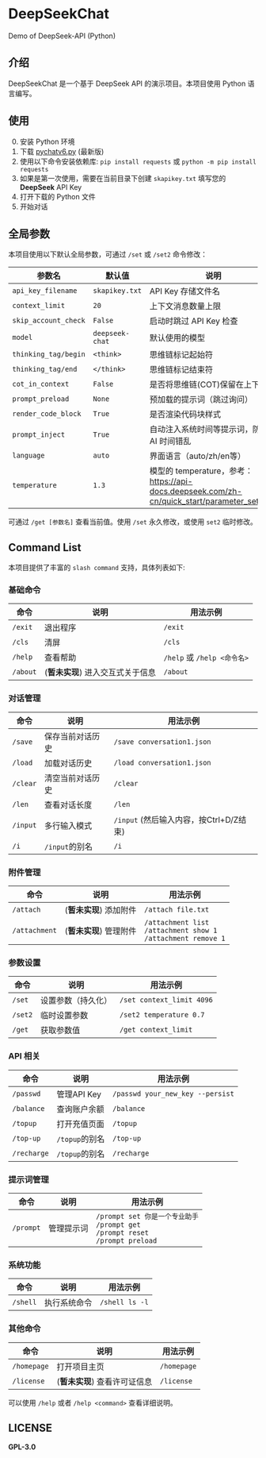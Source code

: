 # DeepSeekChat

Demo of DeepSeek-API (Python)

## 介绍

DeepSeekChat 是一个基于 DeepSeek API 的演示项目。本项目使用 Python 语言编写。

## 使用

0. 安装 Python 环境
1. 下载 [pychatv6.py](./pychatv6.py) (最新版)
2. 使用以下命令安装依赖库: `pip install requests` 或 `python -m pip install requests`
3. 如果是第一次使用，需要在当前目录下创建 `skapikey.txt` 填写您的 **DeepSeek** API Key
4. 打开下载的 Python 文件
5. 开始对话

## 全局参数

本项目使用以下默认全局参数，可通过 `/set` 或 `/set2` 命令修改：

| 参数名 | 默认值 | 说明 |
|--------|--------|------|
| `api_key_filename` | `skapikey.txt` | API Key 存储文件名 |
| `context_limit` | `20` | 上下文消息数量上限 |
| `skip_account_check` | `False` | 启动时跳过 API Key 检查 |
| `model` | `deepseek-chat` | 默认使用的模型 |
| `thinking_tag/begin` | `<think>` | 思维链标记起始符 |
| `thinking_tag/end` | `</think>` | 思维链标记结束符 |
| `cot_in_context` | `False` | 是否将思维链(COT)保留在上下文中 |
| `prompt_preload` | `None` | 预加载的提示词（跳过询问） |
| `render_code_block` | `True` | 是否渲染代码块样式 |
| `prompt_inject` | `True` | 自动注入系统时间等提示词，防止 AI 时间错乱 |
| `language` | `auto` | 界面语言（auto/zh/en等） |
| `temperature` | `1.3` | 模型的 temperature，参考： https://api-docs.deepseek.com/zh-cn/quick_start/parameter_settings |

可通过 `/get [参数名]` 查看当前值。使用 `/set` 永久修改，或使用 `set2` 临时修改。

## Command List

本项目提供了丰富的 `slash command` 支持，具体列表如下:

### 基础命令
| 命令 | 说明 | 用法示例 |
|------|------|----------|
| `/exit` | 退出程序 | `/exit` |
| `/cls` | 清屏 | `/cls` |
| `/help` | 查看帮助 | `/help` 或 `/help <命令名>` |
| `/about` | (**暂未实现**) 进入交互式关于信息 | `/about` |

### 对话管理
| 命令 | 说明 | 用法示例 |
|------|------|----------|
| `/save` | 保存当前对话历史 | `/save conversation1.json` |
| `/load` | 加载对话历史 | `/load conversation1.json` |
| `/clear` | 清空当前对话历史 | `/clear` |
| `/len` | 查看对话长度 | `/len` |
| `/input` | 多行输入模式 | `/input` (然后输入内容，按Ctrl+D/Z结束) |
| `/i` | `/input`的别名 | `/i` |

### 附件管理
| 命令 | 说明 | 用法示例 |
|------|------|----------|
| `/attach` | (**暂未实现**) 添加附件 | `/attach file.txt` |
| `/attachment` | (**暂未实现**) 管理附件 | `/attachment list`<br>`/attachment show 1`<br>`/attachment remove 1` |

### 参数设置
| 命令 | 说明 | 用法示例 |
|------|------|----------|
| `/set` | 设置参数（持久化） | `/set context_limit 4096` |
| `/set2` | 临时设置参数 | `/set2 temperature 0.7` |
| `/get` | 获取参数值 | `/get context_limit` |

### API 相关
| 命令 | 说明 | 用法示例 |
|------|------|----------|
| `/passwd` | 管理API Key | `/passwd your_new_key --persist` |
| `/balance` | 查询账户余额 | `/balance` |
| `/topup` | 打开充值页面 | `/topup` |
| `/top-up` | `/topup`的别名 | `/top-up` |
| `/recharge` | `/topup`的别名 | `/recharge` |

### 提示词管理
| 命令 | 说明 | 用法示例 |
|------|------|----------|
| `/prompt` | 管理提示词 | `/prompt set 你是一个专业助手`<br>`/prompt get`<br>`/prompt reset`<br>`/prompt preload` |

### 系统功能
| 命令 | 说明 | 用法示例 |
|------|------|----------|
| `/shell` | 执行系统命令 | `/shell ls -l` |

### 其他命令
| 命令 | 说明 | 用法示例 |
|------|------|----------|
| `/homepage` | 打开项目主页 | `/homepage` |
| `/license` | (**暂未实现**) 查看许可证信息 | `/license` |

可以使用 `/help` 或者 `/help <command>` 查看详细说明。

## LICENSE

**GPL-3.0**
